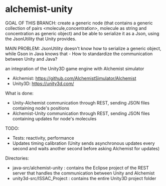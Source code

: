 # alchemist-unity

GOAL OF THIS BRANCH: create a generic node (that contains a generic collection of pairs <molecule,concentration>, molecule as string and concentration as generic object) and be able to serialize it as a Json, using the JsonUtility that Unity provides.

MAIN PROBLEM: JsonUtility doesn't know how to serialize a generic object, while Gson in Java knows that - How to standardize the communication between Unity and Java?

an integration of the Unity3D game engine with Alchemist simulator

- Alchemist: https://github.com/AlchemistSimulator/Alchemist
- Unity3D: https://unity3d.com/

What is done:
- Unity-Alchemist communication through REST, sending JSON files containing node's positions
- Alchemist-Unity communication through REST, sending JSON files containing updates for node's molecules

TODO:
- Tests: reactivity, performance
- Updates timing calibration (Unity sends asynchronous updates every second and waits another second before asking Alchemist for updates)

Directories:
- java-src/alchemist-unity : contains the Eclipse project of the REST server that handles the communication between Unity and Alchemist
- unity3d-src/ISSAC_Project : contains the entire Unity3D project folder
